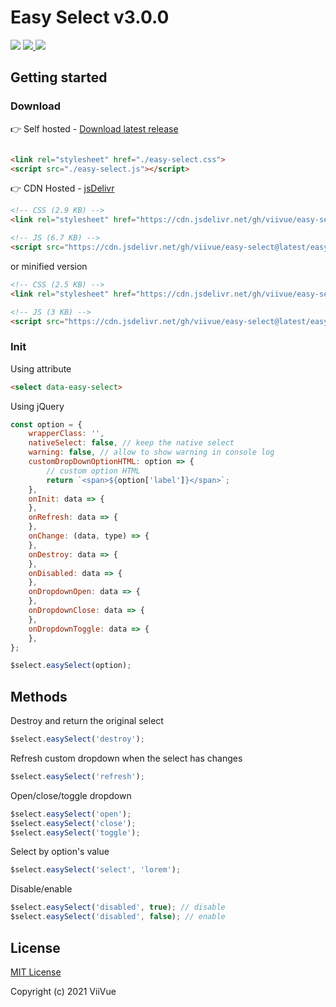 # Easy Select v3.0.0

<div>
<span>
   <img src="https://img.shields.io/badge/Version-v3.0.0-0088ff">
   </span>
 <a href="https://viivue.github.io/easy-select/">
   <img src="https://img.shields.io/badge/-Demo-0273A9">
   </a>
<a href="https://www.jsdelivr.com/package/gh/viivue/easy-select">
   <img src="https://data.jsdelivr.com/v1/package/gh/viivue/easy-select/badge?style=rounded">
   </a>
 </div>

## Getting started

### Download

👉 Self hosted - [Download latest release](https://github.com/viivue/easy-select/releases/latest)

```html

<link rel="stylesheet" href="./easy-select.css">
<script src="./easy-select.js"></script>
```

👉 CDN Hosted - [jsDelivr](https://www.jsdelivr.com/package/gh/viivue/easy-select)

```html
<!-- CSS (2.9 KB) -->
<link rel="stylesheet" href="https://cdn.jsdelivr.net/gh/viivue/easy-select@latest/easy-select.css">

<!-- JS (6.7 KB) -->
<script src="https://cdn.jsdelivr.net/gh/viivue/easy-select@latest/easy-select.js"></script>
```

or minified version

```html
<!-- CSS (2.5 KB) -->
<link rel="stylesheet" href="https://cdn.jsdelivr.net/gh/viivue/easy-select@latest/easy-select.min.css">

<!-- JS (3 KB) -->
<script src="https://cdn.jsdelivr.net/gh/viivue/easy-select@latest/easy-select.min.js"></script>
```

### Init

Using attribute

```html
<select data-easy-select>
```

Using jQuery

```js
const option = {
    wrapperClass: '',
    nativeSelect: false, // keep the native select
    warning: false, // allow to show warning in console log
    customDropDownOptionHTML: option => {
        // custom option HTML
        return `<span>${option['label']}</span>`;
    },
    onInit: data => {
    },
    onRefresh: data => {
    },
    onChange: (data, type) => {
    },
    onDestroy: data => {
    },
    onDisabled: data => {
    },
    onDropdownOpen: data => {
    },
    onDropdownClose: data => {
    },
    onDropdownToggle: data => {
    },
};

$select.easySelect(option);
```

## Methods

Destroy and return the original select

```js
$select.easySelect('destroy');
```

Refresh custom dropdown when the select has changes

```js
$select.easySelect('refresh');
```

Open/close/toggle dropdown

```js
$select.easySelect('open');
$select.easySelect('close');
$select.easySelect('toggle');
```

Select by option's value

```js
$select.easySelect('select', 'lorem');
```

Disable/enable

```js
$select.easySelect('disabled', true); // disable
$select.easySelect('disabled', false); // enable
```

## License

[MIT License](https://github.com/viivue/easy-select/blob/master/LICENSE)

Copyright (c) 2021 ViiVue